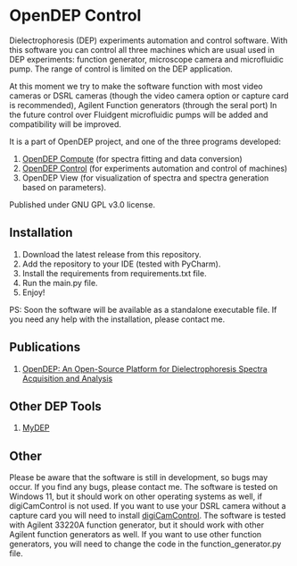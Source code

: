 # OpenDEP Control
Dielectrophoresis (DEP) experiments automation and control software. With this software you can control all three machines which are
usual used in DEP experiments: function generator, microscope camera and microfluidic pump. The range of control is limited
on the DEP application. 

At this moment we try to make the software function with most video cameras or DSRL cameras (though the video camera option or capture card
is recommended), Agilent Function generators (through the seral port)  In the future control over Fluidgent microfluidic pumps will be added
and compatibility will be improved.

It is a part of OpenDEP project, and one of the three programs developed: 
1. [OpenDEP Compute](https://github.com/IoanTivig/OpenDEP) (for spectra fitting and data conversion)
2. [OpenDEP Control](https://github.com/IoanTivig/OpenDEP_Control) (for experiments automation and control of machines)
3. OpenDEP View (for visualization of spectra and spectra generation based on parameters).

Published under GNU GPL v3.0 license.

## Installation
1. Download the latest release from this repository.
2. Add the repository to your IDE (tested with PyCharm).
3. Install the requirements from requirements.txt file.
4. Run the main.py file.
5. Enjoy!

PS: Soon the software will be available as a standalone executable file. 
If you need any help with the installation, please contact me.

## Publications
1. [OpenDEP: An Open-Source Platform for Dielectrophoresis Spectra Acquisition and Analysis](https://pubs.acs.org/doi/10.1021/acsomega.3c06052)

## Other DEP Tools
1. [MyDEP](https://mydepsoftware.github.io/)

## Other
Please be aware that the software is still in development, so bugs may occur. If you find any bugs, please contact me.
The software is tested on Windows 11, but it should work on other operating systems as well, if digiCamControl is not used.
If you want to use your DSRL camera without a capture card you will need to install [digiCamControl](https://digicamcontrol.com/).
The software is tested with Agilent 33220A function generator, but it should work with other Agilent function generators as well.
If you want to use other function generators, you will need to change the code in the function_generator.py file.


